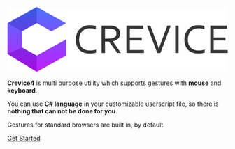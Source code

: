 
<p align="center"> 
<img src="images/logo.png" alt="logo">
</p>


**Crevice4** is multi purpose utility which supports gestures with **mouse** and **keyboard**.

You can use **C# language** in your customizable userscript file, so there is **nothing that can not be done for you**.

Gestures for standard browsers are built in, by default.

[Get Started](#installation)
